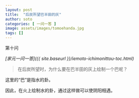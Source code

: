```yaml
---
layout: post
title:  "后炭所望巴半田的灰"
author: soto
categories: [ 一问一答 ]
image: assets/images/tomoehanda.jpg
tags: []
---
```


第十问

*[家元一问一答]({{ site.baseurl }}/iemoto-ichimonittou-toc.html)*

> 在后炭所望时，为什么要在巴半田的灰上绘制一个巴呢？

这里的“巴”是指水的卦。

因此，在火上绘制水的卦，通过这样做可以使阴阳相遇。
